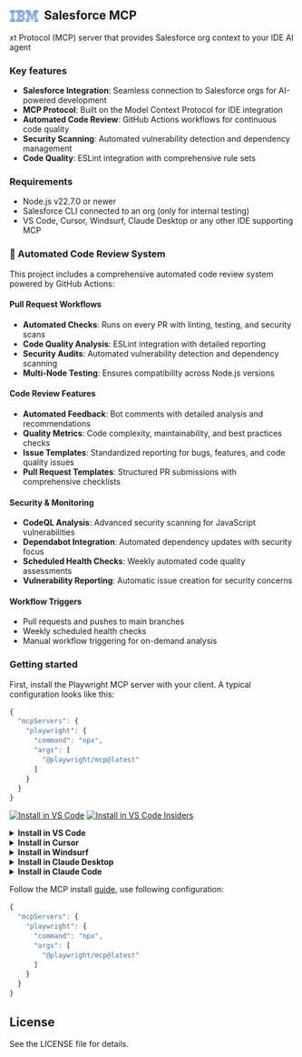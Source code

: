 ## <img src="docs/assets/images/ibm-logo.webp" alt="IBM logo" width="52" style="position: relative; margin-right: 4px; top: 4px;"/> Salesforce MCP
xt Protocol (MCP) server that provides Salesforce org context to your IDE AI agent

### Key features
- **Salesforce Integration**: Seamless connection to Salesforce orgs for AI-powered development
- **MCP Protocol**: Built on the Model Context Protocol for IDE integration
- **Automated Code Review**: GitHub Actions workflows for continuous code quality
- **Security Scanning**: Automated vulnerability detection and dependency management
- **Code Quality**: ESLint integration with comprehensive rule sets

### Requirements
- Node.js v22.7.0 or newer
- Salesforce CLI connected to an org (only for internal testing)
- VS Code, Cursor, Windsurf, Claude Desktop or any other IDE supporting MCP

### 🚀 Automated Code Review System

This project includes a comprehensive automated code review system powered by GitHub Actions:

#### **Pull Request Workflows**
- **Automated Checks**: Runs on every PR with linting, testing, and security scans
- **Code Quality Analysis**: ESLint integration with detailed reporting
- **Security Audits**: Automated vulnerability detection and dependency scanning
- **Multi-Node Testing**: Ensures compatibility across Node.js versions

#### **Code Review Features**
- **Automated Feedback**: Bot comments with detailed analysis and recommendations
- **Quality Metrics**: Code complexity, maintainability, and best practices checks
- **Issue Templates**: Standardized reporting for bugs, features, and code quality issues
- **Pull Request Templates**: Structured PR submissions with comprehensive checklists

#### **Security & Monitoring**
- **CodeQL Analysis**: Advanced security scanning for JavaScript vulnerabilities
- **Dependabot Integration**: Automated dependency updates with security focus
- **Scheduled Health Checks**: Weekly automated code quality assessments
- **Vulnerability Reporting**: Automatic issue creation for security concerns

#### **Workflow Triggers**
- Pull requests and pushes to main branches
- Weekly scheduled health checks
- Manual workflow triggering for on-demand analysis

### Getting started

First, install the Playwright MCP server with your client. A typical configuration looks like this:

```js
{
  "mcpServers": {
    "playwright": {
      "command": "npx",
      "args": [
        "@playwright/mcp@latest"
      ]
    }
  }
}
```

[<img src="https://img.shields.io/badge/VS_Code-VS_Code?style=flat-square&label=Install%20Server&color=0098FF" alt="Install in VS Code">](https://insiders.vscode.dev/redirect?url=vscode%3Amcp%2Finstall%3F%257B%2522name%2522%253A%2522playwright%2522%252C%2522command%2522%253A%2522npx%2522%252C%2522args%2522%253A%255B%2522%2540playwright%252Fmcp%2540latest%2522%255D%257D) [<img alt="Install in VS Code Insiders" src="https://img.shields.io/badge/VS_Code_Insiders-VS_Code_Insiders?style=flat-square&label=Install%20Server&color=24bfa5">](https://insiders.vscode.dev/redirect?url=vscode-insiders%3Amcp%2Finstall%3F%257B%2522name%2522%253A%2522playwright%2522%252C%2522command%2522%253A%2522npx%2522%252C%2522args%2522%253A%255B%2522%2540playwright%252Fmcp%2540latest%2522%255D%257D)

<details><summary><b>Install in VS Code</b></summary>
After installation, the Playwright MCP server will be available for use with your GitHub Copilot agent in VS Code.
</details>

<details>
<summary><b>Install in Cursor</b></summary>

#### Click the button to install:

[![Install MCP Server](https://cursor.com/deeplink/mcp-install-dark.svg)](https://cursor.com/install-mcp?name=playwright&config=eyJjb21tYW5kIjoibnB4IEBwbGF5d3JpZ2h0L21jcEBsYXRlc3QifQ%3D%3D)

#### Or install manually:

Go to `Cursor Settings` -> `MCP` -> `Add new MCP Server`. Name to your liking, use `command` type with the command `npx @playwright/mcp`. You can also verify config or add command like arguments via clicking `Edit`.

```js
{
  "mcpServers": {
    "playwright": {
      "command": "npx",
      "args": [
        "@playwright/mcp@latest"
      ]
    }
  }
}
```
</details>

<details>
<summary><b>Install in Windsurf</b></summary>

Follow Windsurf MCP [documentation](https://docs.windsurf.com/windsurf/cascade/mcp). Use following configuration:

```js
{
  "mcpServers": {
    "playwright": {
      "command": "npx",
      "args": [
        "@playwright/mcp@latest"
      ]
    }
  }
}
```
</details>

<details>
<summary><b>Install in Claude Desktop</b></summary>

Follow the MCP install [guide](https://modelcontextprotocol.io/quickstart/user), use following configuration:

```js
{
  "mcpServers": {
    "playwright": {
      "command": "npx",
      "args": [
        "@playwright/mcp@latest"
      ]
    }
  }
}
```
</details>

<details>
<summary><b>Install in Claude Code</b></summary>

Use the Claude Code CLI to add the Playwright MCP server:

```bash
claude mcp add playwright npx @playwright/mcp@latest
```
</details>


Follow the MCP install [guide](https://github.com/google-gemini/gemini-cli/blob/main/docs/tools/mcp-server.md#configure-the-mcp-server-in-settingsjson), use following configuration:

```js
{
  "mcpServers": {
    "playwright": {
      "command": "npx",
      "args": [
        "@playwright/mcp@latest"
      ]
    }
  }
}
```

## License
See the LICENSE file for details.
